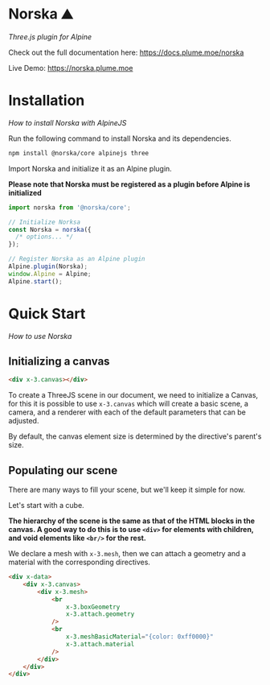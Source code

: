 # Norska ⛰️

_Three.js plugin for Alpine_

Check out the full documentation here: https://docs.plume.moe/norska

Live Demo: https://norska.plume.moe

# Installation

_How to install Norska with AlpineJS_

Run the following command to install Norska and its dependencies.

```bash
npm install @norska/core alpinejs three
```

Import Norska and initialize it as an Alpine plugin.

**Please note that Norska must be registered as a plugin before Alpine is initialized**

```typescript
import norska from '@norska/core';

// Initialize Norksa
const Norska = norska({
  /* options... */
});

// Register Norska as an Alpine plugin
Alpine.plugin(Norska);
window.Alpine = Alpine;
Alpine.start();
```

# Quick Start

_How to use Norska_

## Initializing a canvas

```html
<div x-3.canvas></div>
```

To create a ThreeJS scene in our document, we need to initialize a Canvas, for this it is possible to use `x-3.canvas` which will create a basic scene, a camera, and a renderer with each of the default parameters that can be adjusted.

By default, the canvas element size is determined by the directive's parent's size.

## Populating our scene

There are many ways to fill your scene, but we'll keep it simple for now.

Let's start with a cube.

**The hierarchy of the scene is the same as that of the HTML blocks in the canvas. A good way to do this is to use `<div>` for elements with children, and void elements like `<br/>` for the rest.**

We declare a mesh with `x-3.mesh`, then we can attach a geometry and a material with the corresponding directives.

```html
<div x-data>
    <div x-3.canvas>
        <div x-3.mesh>
            <br         
                x-3.boxGeometry
                x-3.attach.geometry
            />
            <br         
                x-3.meshBasicMaterial="{color: 0xff0000}"
                x-3.attach.material
            />
        </div>
    </div>
</div>
```
